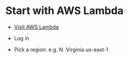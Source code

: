 # Start with AWS Lambda

* [Visit AWS Lambda](https://aws.amazon.com/lambda/)
* Log in

* Pick a region: e.g. N. Virginia  us-east-1




